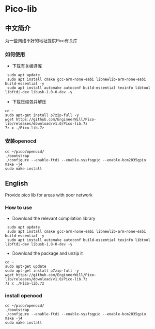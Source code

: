# Pico-lib
## 中文简介
为一些网络不好的地址提供Pico有关库
### 如何使用
* 下载有关编译库
```
 sudo apt update
 sudo apt install cmake gcc-arm-none-eabi libnewlib-arm-none-eabi build-essential -y
 sudo apt install automake autoconf build-essential texinfo libtool libftdi-dev libusb-1.0-0-dev -y
```
* 下载压缩包并解压
```
cd ~
sudo apt-get install p7zip-full -y
wget https://github.com/EngineerWill/Pico-lib/releases/download/v1.0/Pico-lib.7z
7z x ./Pico-lib.7z
```
### 安装openocd
```
cd ~/pico/openocd/
./bootstrap
./configure --enable-ftdi --enable-sysfsgpio --enable-bcm2835gpio
make -j4
sudo make install
```
## English
Provide pico lib for areas with poor network
### How to use
* Download the relevant compilation library
```
 sudo apt update
 sudo apt install cmake gcc-arm-none-eabi libnewlib-arm-none-eabi build-essential -y
 sudo apt install automake autoconf build-essential texinfo libtool libftdi-dev libusb-1.0-0-dev -y
```
* Download the package and unzip it
```
cd ~
sudo apt-get update
sudo apt-get install p7zip-full -y
wget https://github.com/EngineerWill/Pico-lib/releases/download/v1.0/Pico-lib.7z
7z x ./Pico-lib.7z
```
### install openocd
```
cd ~/pico/openocd/
./bootstrap
./configure --enable-ftdi --enable-sysfsgpio --enable-bcm2835gpio
make -j4
sudo make install
```
